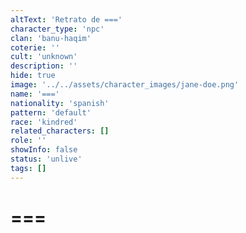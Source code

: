 ```yaml
---
altText: 'Retrato de ==='
character_type: 'npc'
clan: 'banu-haqim'
coterie: ''
cult: 'unknown'
description: ''
hide: true
image: '../../assets/character_images/jane-doe.png'
name: '==='
nationality: 'spanish'
pattern: 'default'
race: 'kindred'
related_characters: []
role: ''
showInfo: false
status: 'unlive'
tags: []
---
```


# ===

